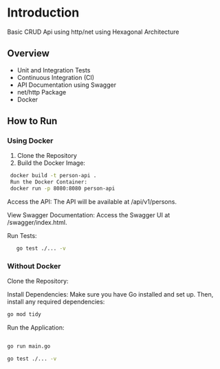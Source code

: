 # Introduction

Basic CRUD Api using http/net using Hexagonal Architecture

## Overview

- Unit and Integration Tests
- Continuous Integration (CI)
- API Documentation using Swagger
- net/http Package
- Docker

## How to Run

### Using Docker

1. Clone the Repository
2. Build the Docker Image:

```sh
 docker build -t person-api .
 Run the Docker Container:
 docker run -p 8080:8080 person-api
```

Access the API:
The API will be available at /api/v1/persons.

View Swagger Documentation:
Access the Swagger UI at /swagger/index.html.

Run Tests:

 ```sh
    go test ./... -v
 ```

### Without Docker

Clone the Repository:

Install Dependencies: Make sure you have Go installed and set up. Then, install any required dependencies:

```sh
go mod tidy

```

Run the Application:

```sh

go run main.go

```

```sh
go test ./... -v
```
